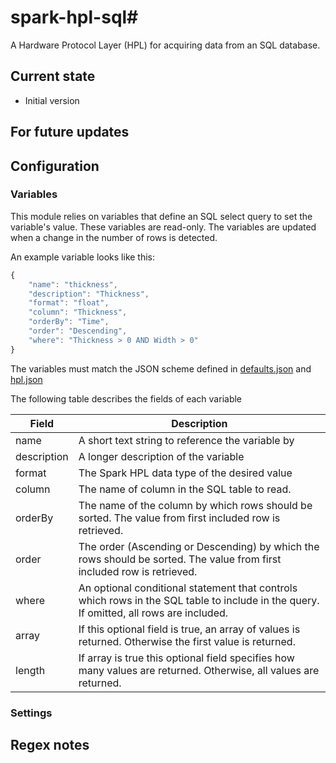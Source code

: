 # spark-hpl-sql#
A Hardware Protocol Layer (HPL) for acquiring data from an SQL database.

## Current state
 - Initial version

## For future updates

## Configuration

### Variables
This module relies on variables that define an SQL select query to set the variable's value.  These variables are read-only. The variables are updated when a change in the number of rows is detected.

An example variable looks like this:

```javascript
{
    "name": "thickness",
    "description": "Thickness",
    "format": "float",
    "column": "Thickness",
    "orderBy": "Time",
    "order": "Descending",
    "where": "Thickness > 0 AND Width > 0"
}
```

The variables must match the JSON scheme defined in [defaults.json](./defaults.json) and [hpl.json](https://makemake.tycoelectronics.com/stash/projects/IOTLABS/repos/spark-machine-hpl/browse/schemas/hpl.json)

The following table describes the fields of each variable

Field  | Description
-----  | -----------
name   | A short text string to reference the variable by
description | A longer description of the variable
format  | The Spark HPL data type of the desired value
column  | The name of column in the SQL table to read.
orderBy | The name of the column by which rows should be sorted.  The value from first included row is retrieved.
order   | The order (Ascending or Descending) by which the rows should be sorted. The value from first included row is retrieved.
where   | An optional conditional statement that controls which rows in the SQL table to include in the query.  If omitted, all rows are included.
array   | If this optional field is true, an array of values is returned. Otherwise the first value is returned.
length  | If array is true this optional field specifies how many values are returned.  Otherwise, all values are returned.

### Settings

## Regex notes
